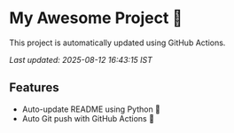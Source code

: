 # My Awesome Project 🚀

This project is automatically updated using GitHub Actions.

_Last updated: 2025-08-12 16:43:15 IST_

## Features
- Auto-update README using Python 🐍
- Auto Git push with GitHub Actions 🤖
